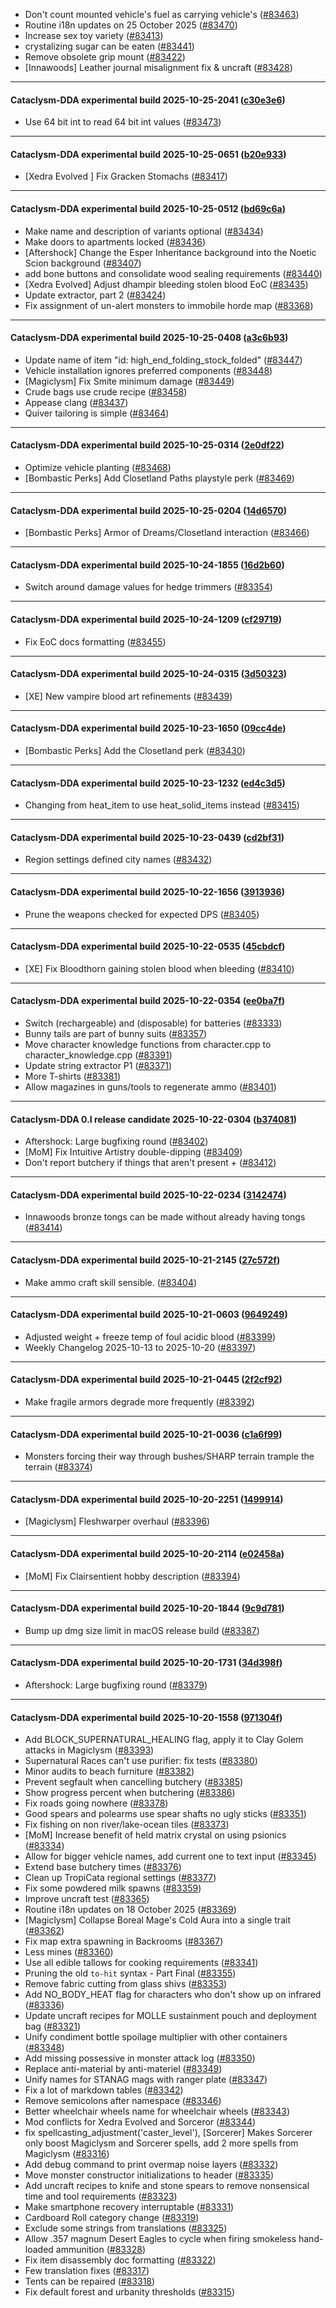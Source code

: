 * Don't count mounted vehicle's fuel as carrying vehicle's ([#83463](https://github.com/CleverRaven/Cataclysm-DDA/pull/83463))
* Routine i18n updates on 25 October 2025 ([#83470](https://github.com/CleverRaven/Cataclysm-DDA/pull/83470))
* Increase sex toy variety ([#83413](https://github.com/CleverRaven/Cataclysm-DDA/pull/83413))
* crystalizing sugar can be eaten ([#83441](https://github.com/CleverRaven/Cataclysm-DDA/pull/83441))
* Remove obsolete grip mount ([#83422](https://github.com/CleverRaven/Cataclysm-DDA/pull/83422))
* [Innawoods] Leather journal misalignment fix & uncraft ([#83428](https://github.com/CleverRaven/Cataclysm-DDA/pull/83428))

---

#### Cataclysm-DDA experimental build 2025-10-25-2041 ([c30e3e6](https://github.com/CleverRaven/Cataclysm-DDA/releases/tag/cdda-experimental-2025-10-25-2041))

* Use 64 bit int to read 64 bit int values ([#83473](https://github.com/CleverRaven/Cataclysm-DDA/pull/83473))

---

#### Cataclysm-DDA experimental build 2025-10-25-0651 ([b20e933](https://github.com/CleverRaven/Cataclysm-DDA/releases/tag/cdda-experimental-2025-10-25-0651))

* [Xedra Evolved ] Fix Gracken Stomachs ([#83417](https://github.com/CleverRaven/Cataclysm-DDA/pull/83417))

---

#### Cataclysm-DDA experimental build 2025-10-25-0512 ([bd69c6a](https://github.com/CleverRaven/Cataclysm-DDA/releases/tag/cdda-experimental-2025-10-25-0512))

* Make name and description of variants optional ([#83434](https://github.com/CleverRaven/Cataclysm-DDA/pull/83434))
* Make doors to apartments locked ([#83436](https://github.com/CleverRaven/Cataclysm-DDA/pull/83436))
* [Aftershock] Change the Esper Inheritance background into the Noetic Scion background ([#83407](https://github.com/CleverRaven/Cataclysm-DDA/pull/83407))
* add bone buttons and consolidate wood sealing requirements ([#83440](https://github.com/CleverRaven/Cataclysm-DDA/pull/83440))
* [Xedra Evolved] Adjust dhampir bleeding stolen blood EoC ([#83435](https://github.com/CleverRaven/Cataclysm-DDA/pull/83435))
* Update extractor, part 2 ([#83424](https://github.com/CleverRaven/Cataclysm-DDA/pull/83424))
* Fix assignment of un-alert monsters to immobile horde map ([#83368](https://github.com/CleverRaven/Cataclysm-DDA/pull/83368))

---

#### Cataclysm-DDA experimental build 2025-10-25-0408 ([a3c6b93](https://github.com/CleverRaven/Cataclysm-DDA/releases/tag/cdda-experimental-2025-10-25-0408))

* Update name of item "id: high_end_folding_stock_folded" ([#83447](https://github.com/CleverRaven/Cataclysm-DDA/pull/83447))
* Vehicle installation ignores preferred components ([#83448](https://github.com/CleverRaven/Cataclysm-DDA/pull/83448))
* [Magiclysm] Fix Smite minimum damage ([#83449](https://github.com/CleverRaven/Cataclysm-DDA/pull/83449))
* Crude bags use crude recipe ([#83458](https://github.com/CleverRaven/Cataclysm-DDA/pull/83458))
* Appease clang ([#83437](https://github.com/CleverRaven/Cataclysm-DDA/pull/83437))
* Quiver tailoring is simple ([#83464](https://github.com/CleverRaven/Cataclysm-DDA/pull/83464))

---

#### Cataclysm-DDA experimental build 2025-10-25-0314 ([2e0df22](https://github.com/CleverRaven/Cataclysm-DDA/releases/tag/cdda-experimental-2025-10-25-0314))

* Optimize vehicle planting ([#83468](https://github.com/CleverRaven/Cataclysm-DDA/pull/83468))
* [Bombastic Perks] Add Closetland Paths playstyle perk ([#83469](https://github.com/CleverRaven/Cataclysm-DDA/pull/83469))

---

#### Cataclysm-DDA experimental build 2025-10-25-0204 ([14d6570](https://github.com/CleverRaven/Cataclysm-DDA/releases/tag/cdda-experimental-2025-10-25-0204))

* [Bombastic Perks] Armor of Dreams/Closetland interaction ([#83466](https://github.com/CleverRaven/Cataclysm-DDA/pull/83466))

---

#### Cataclysm-DDA experimental build 2025-10-24-1855 ([16d2b60](https://github.com/CleverRaven/Cataclysm-DDA/releases/tag/cdda-experimental-2025-10-24-1855))

* Switch around damage values for hedge trimmers ([#83354](https://github.com/CleverRaven/Cataclysm-DDA/pull/83354))

---

#### Cataclysm-DDA experimental build 2025-10-24-1209 ([cf29719](https://github.com/CleverRaven/Cataclysm-DDA/releases/tag/cdda-experimental-2025-10-24-1209))

* Fix EoC docs formatting ([#83455](https://github.com/CleverRaven/Cataclysm-DDA/pull/83455))

---

#### Cataclysm-DDA experimental build 2025-10-24-0315 ([3d50323](https://github.com/CleverRaven/Cataclysm-DDA/releases/tag/cdda-experimental-2025-10-24-0315))

* [XE] New vampire blood art refinements ([#83439](https://github.com/CleverRaven/Cataclysm-DDA/pull/83439))

---

#### Cataclysm-DDA experimental build 2025-10-23-1650 ([09cc4de](https://github.com/CleverRaven/Cataclysm-DDA/releases/tag/cdda-experimental-2025-10-23-1650))

* [Bombastic Perks] Add the Closetland perk ([#83430](https://github.com/CleverRaven/Cataclysm-DDA/pull/83430))

---

#### Cataclysm-DDA experimental build 2025-10-23-1232 ([ed4c3d5](https://github.com/CleverRaven/Cataclysm-DDA/releases/tag/cdda-experimental-2025-10-23-1232))

* Changing from heat_item to use heat_solid_items instead ([#83415](https://github.com/CleverRaven/Cataclysm-DDA/pull/83415))

---

#### Cataclysm-DDA experimental build 2025-10-23-0439 ([cd2bf31](https://github.com/CleverRaven/Cataclysm-DDA/releases/tag/cdda-experimental-2025-10-23-0439))

* Region settings defined city names ([#83432](https://github.com/CleverRaven/Cataclysm-DDA/pull/83432))

---

#### Cataclysm-DDA experimental build 2025-10-22-1656 ([3913936](https://github.com/CleverRaven/Cataclysm-DDA/releases/tag/cdda-experimental-2025-10-22-1656))

* Prune the weapons checked for expected DPS ([#83405](https://github.com/CleverRaven/Cataclysm-DDA/pull/83405))

---

#### Cataclysm-DDA experimental build 2025-10-22-0535 ([45cbdcf](https://github.com/CleverRaven/Cataclysm-DDA/releases/tag/cdda-experimental-2025-10-22-0535))

* [XE] Fix Bloodthorn gaining stolen blood when bleeding ([#83410](https://github.com/CleverRaven/Cataclysm-DDA/pull/83410))

---

#### Cataclysm-DDA experimental build 2025-10-22-0354 ([ee0ba7f](https://github.com/CleverRaven/Cataclysm-DDA/releases/tag/cdda-experimental-2025-10-22-0354))

* Switch (rechargeable) and (disposable) for batteries ([#83333](https://github.com/CleverRaven/Cataclysm-DDA/pull/83333))
* Bunny tails are part of bunny suits ([#83357](https://github.com/CleverRaven/Cataclysm-DDA/pull/83357))
* Move character knowledge functions from character.cpp to character_knowledge.cpp ([#83391](https://github.com/CleverRaven/Cataclysm-DDA/pull/83391))
* Update string extractor P1 ([#83371](https://github.com/CleverRaven/Cataclysm-DDA/pull/83371))
* More T-shirts ([#83381](https://github.com/CleverRaven/Cataclysm-DDA/pull/83381))
* Allow magazines in guns/tools to regenerate ammo ([#83401](https://github.com/CleverRaven/Cataclysm-DDA/pull/83401))

---

#### Cataclysm-DDA 0.I release candidate 2025-10-22-0304 ([b374081](https://github.com/CleverRaven/Cataclysm-DDA/releases/tag/cdda-0.I-2025-10-22-0304))

* Aftershock: Large bugfixing round ([#83402](https://github.com/CleverRaven/Cataclysm-DDA/pull/83402))
* [MoM] Fix Intuitive Artistry double-dipping ([#83409](https://github.com/CleverRaven/Cataclysm-DDA/pull/83409))
* Don't report butchery if things that aren't present + ([#83412](https://github.com/CleverRaven/Cataclysm-DDA/pull/83412))

---

#### Cataclysm-DDA experimental build 2025-10-22-0234 ([3142474](https://github.com/CleverRaven/Cataclysm-DDA/releases/tag/cdda-experimental-2025-10-22-0234))

* Innawoods bronze tongs can be made without already having tongs ([#83414](https://github.com/CleverRaven/Cataclysm-DDA/pull/83414))

---

#### Cataclysm-DDA experimental build 2025-10-21-2145 ([27c572f](https://github.com/CleverRaven/Cataclysm-DDA/releases/tag/cdda-experimental-2025-10-21-2145))

* Make ammo craft skill sensible.  ([#83404](https://github.com/CleverRaven/Cataclysm-DDA/pull/83404))

---

#### Cataclysm-DDA experimental build 2025-10-21-0603 ([9649249](https://github.com/CleverRaven/Cataclysm-DDA/releases/tag/cdda-experimental-2025-10-21-0603))

* Adjusted weight + freeze temp of foul acidic blood ([#83399](https://github.com/CleverRaven/Cataclysm-DDA/pull/83399))
* Weekly Changelog 2025-10-13 to 2025-10-20 ([#83397](https://github.com/CleverRaven/Cataclysm-DDA/pull/83397))

---

#### Cataclysm-DDA experimental build 2025-10-21-0445 ([2f2cf92](https://github.com/CleverRaven/Cataclysm-DDA/releases/tag/cdda-experimental-2025-10-21-0445))

* Make fragile armors degrade more frequently ([#83392](https://github.com/CleverRaven/Cataclysm-DDA/pull/83392))

---

#### Cataclysm-DDA experimental build 2025-10-21-0036 ([c1a6f99](https://github.com/CleverRaven/Cataclysm-DDA/releases/tag/cdda-experimental-2025-10-21-0036))

* Monsters forcing their way through bushes/SHARP terrain trample the terrain ([#83374](https://github.com/CleverRaven/Cataclysm-DDA/pull/83374))

---

#### Cataclysm-DDA experimental build 2025-10-20-2251 ([1499914](https://github.com/CleverRaven/Cataclysm-DDA/releases/tag/cdda-experimental-2025-10-20-2251))

* [Magiclysm] Fleshwarper overhaul ([#83396](https://github.com/CleverRaven/Cataclysm-DDA/pull/83396))

---

#### Cataclysm-DDA experimental build 2025-10-20-2114 ([e02458a](https://github.com/CleverRaven/Cataclysm-DDA/releases/tag/cdda-experimental-2025-10-20-2114))

* [MoM] Fix Clairsentient hobby description ([#83394](https://github.com/CleverRaven/Cataclysm-DDA/pull/83394))

---

#### Cataclysm-DDA experimental build 2025-10-20-1844 ([9c9d781](https://github.com/CleverRaven/Cataclysm-DDA/releases/tag/cdda-experimental-2025-10-20-1844))

* Bump up dmg size limit in macOS release build ([#83387](https://github.com/CleverRaven/Cataclysm-DDA/pull/83387))

---

#### Cataclysm-DDA experimental build 2025-10-20-1731 ([34d398f](https://github.com/CleverRaven/Cataclysm-DDA/releases/tag/cdda-experimental-2025-10-20-1731))

* Aftershock: Large bugfixing round ([#83379](https://github.com/CleverRaven/Cataclysm-DDA/pull/83379))

---

#### Cataclysm-DDA experimental build 2025-10-20-1558 ([971304f](https://github.com/CleverRaven/Cataclysm-DDA/releases/tag/cdda-experimental-2025-10-20-1558))

* Add BLOCK_SUPERNATURAL_HEALING flag, apply it to Clay Golem attacks in Magiclysm ([#83393](https://github.com/CleverRaven/Cataclysm-DDA/pull/83393))
* Supernatural Races can't use purifier: fix tests ([#83380](https://github.com/CleverRaven/Cataclysm-DDA/pull/83380))
* Minor audits to beach furniture ([#83382](https://github.com/CleverRaven/Cataclysm-DDA/pull/83382))
* Prevent segfault when cancelling butchery ([#83385](https://github.com/CleverRaven/Cataclysm-DDA/pull/83385))
* Show progress percent when butchering ([#83386](https://github.com/CleverRaven/Cataclysm-DDA/pull/83386))
* Fix roads going nowhere ([#83378](https://github.com/CleverRaven/Cataclysm-DDA/pull/83378))
* Good spears and polearms use spear shafts no ugly sticks ([#83351](https://github.com/CleverRaven/Cataclysm-DDA/pull/83351))
* Fix fishing on non river/lake-ocean tiles ([#83373](https://github.com/CleverRaven/Cataclysm-DDA/pull/83373))
* [MoM] Increase benefit of held matrix crystal on using psionics ([#83334](https://github.com/CleverRaven/Cataclysm-DDA/pull/83334))
* Allow for bigger vehicle names, add current one to text input ([#83345](https://github.com/CleverRaven/Cataclysm-DDA/pull/83345))
* Extend base butchery times ([#83376](https://github.com/CleverRaven/Cataclysm-DDA/pull/83376))
* Clean up TropiCata regional settings ([#83377](https://github.com/CleverRaven/Cataclysm-DDA/pull/83377))
* Fix some powdered milk spawns ([#83359](https://github.com/CleverRaven/Cataclysm-DDA/pull/83359))
* Improve uncraft test ([#83365](https://github.com/CleverRaven/Cataclysm-DDA/pull/83365))
* Routine i18n updates on 18 October 2025 ([#83369](https://github.com/CleverRaven/Cataclysm-DDA/pull/83369))
* [Magiclysm] Collapse Boreal Mage's Cold Aura into a single trait ([#83362](https://github.com/CleverRaven/Cataclysm-DDA/pull/83362))
* Fix map extra spawning in Backrooms ([#83367](https://github.com/CleverRaven/Cataclysm-DDA/pull/83367))
* Less mines ([#83360](https://github.com/CleverRaven/Cataclysm-DDA/pull/83360))
* Use all edible tallows for cooking requirements ([#83341](https://github.com/CleverRaven/Cataclysm-DDA/pull/83341))
* Pruning the old ``to-hit`` syntax - Part Final ([#83355](https://github.com/CleverRaven/Cataclysm-DDA/pull/83355))
* Remove fabric cutting from glass shivs ([#83353](https://github.com/CleverRaven/Cataclysm-DDA/pull/83353))
* Add NO_BODY_HEAT flag for characters who don't show up on infrared ([#83336](https://github.com/CleverRaven/Cataclysm-DDA/pull/83336))
* Update uncraft recipes for MOLLE sustainment pouch and deployment bag ([#83321](https://github.com/CleverRaven/Cataclysm-DDA/pull/83321))
* Unify condiment bottle spoilage multiplier with other containers ([#83348](https://github.com/CleverRaven/Cataclysm-DDA/pull/83348))
* Add missing possessive in monster attack log ([#83350](https://github.com/CleverRaven/Cataclysm-DDA/pull/83350))
* Replace anti-material by anti-materiel ([#83349](https://github.com/CleverRaven/Cataclysm-DDA/pull/83349))
* Unify names for STANAG mags with ranger plate ([#83347](https://github.com/CleverRaven/Cataclysm-DDA/pull/83347))
* Fix a lot of markdown tables ([#83342](https://github.com/CleverRaven/Cataclysm-DDA/pull/83342))
* Remove semicolons after namespace ([#83346](https://github.com/CleverRaven/Cataclysm-DDA/pull/83346))
* Better wheelchair wheels name for wheelchair wheels ([#83343](https://github.com/CleverRaven/Cataclysm-DDA/pull/83343))
* Mod conflicts for Xedra Evolved and Sorceror ([#83344](https://github.com/CleverRaven/Cataclysm-DDA/pull/83344))
* fix spellcasting_adjustment('caster_level'), [Sorcerer] Makes Sorcerer only boost Magiclysm and Sorcerer spells, add 2 more spells from Magiclysm ([#83316](https://github.com/CleverRaven/Cataclysm-DDA/pull/83316))
* Add debug command to print overmap noise layers ([#83332](https://github.com/CleverRaven/Cataclysm-DDA/pull/83332))
* Move monster constructor initializations to header ([#83335](https://github.com/CleverRaven/Cataclysm-DDA/pull/83335))
* Add uncraft recipes to knife and stone spears to remove nonsensical time and tool requirements ([#83323](https://github.com/CleverRaven/Cataclysm-DDA/pull/83323))
* Make smartphone recovery interruptable ([#83331](https://github.com/CleverRaven/Cataclysm-DDA/pull/83331))
* Cardboard Roll category change ([#83319](https://github.com/CleverRaven/Cataclysm-DDA/pull/83319))
* Exclude some strings from translations ([#83325](https://github.com/CleverRaven/Cataclysm-DDA/pull/83325))
* Allow .357 magnum Desert Eagles to cycle when firing smokeless hand-loaded ammunition ([#83328](https://github.com/CleverRaven/Cataclysm-DDA/pull/83328))
* Fix item disassembly doc formatting ([#83322](https://github.com/CleverRaven/Cataclysm-DDA/pull/83322))
* Few translation fixes ([#83317](https://github.com/CleverRaven/Cataclysm-DDA/pull/83317))
* Tents can be repaired ([#83318](https://github.com/CleverRaven/Cataclysm-DDA/pull/83318))
* Fix default forest and urbanity thresholds ([#83315](https://github.com/CleverRaven/Cataclysm-DDA/pull/83315))
